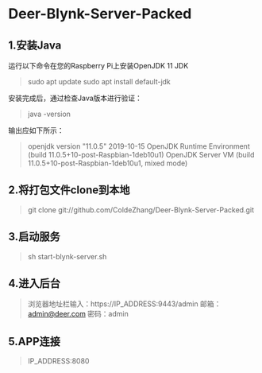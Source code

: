 # Deer-Blynk-Server-Packed

## 1.安装Java
运行以下命令在您的Raspberry Pi上安装OpenJDK 11 JDK

> sudo apt update
> sudo apt install default-jdk

安装完成后，通过检查Java版本进行验证：

> java -version

输出应如下所示：

> openjdk version "11.0.5" 2019-10-15
> OpenJDK Runtime Environment (build 11.0.5+10-post-Raspbian-1deb10u1)
> OpenJDK Server VM (build 11.0.5+10-post-Raspbian-1deb10u1, mixed mode)


## 2.将打包文件clone到本地
> git clone git://github.com/ColdeZhang/Deer-Blynk-Server-Packed.git

## 3.启动服务
> sh start-blynk-server.sh

## 4.进入后台
> 浏览器地址栏输入：https://IP_ADDRESS:9443/admin
> 邮箱：admin@deer.com
> 密码：admin

## 5.APP连接
> IP_ADDRESS:8080
